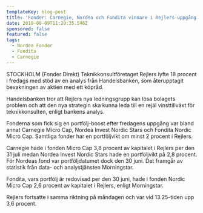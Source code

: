 ```yaml
---
templateKey: blog-post
title: 'Fonder: Carnegie, Nordea och Fondita vinnare i Rejlers-uppgång'
date: 2019-09-09T11:29:35.546Z
sponsored: false
featured: false
tags:
  - Nordea Fonder
  - Fondita
  - Carnegie
---
```

STOCKHOLM (Fonder Direkt) Teknikkonsultföretaget Rejlers lyfte 18 procent i fredags med stöd av en analys från Handelsbanken, som återupptagit bevakningen av aktien med ett köpråd.

Handelsbanken tror att Rejlers nya ledningsgrupp kan lösa bolagets problem och att den nya strategin ska kunna leda till en rejäl vinsttillväxt för teknikkonsulten, enligt bankens analys.

Fonderna som fick sig en portfölj-boost efter fredagens uppgång var bland annat Carnegie Micro Cap, Nordea Invest Nordic Stars och Fondita Nordic Micro Cap. Samtliga fonder har en portföljvikt om minst 2 procent i Rejlers.

Carnegie hade i fonden Micro Cap 3,8 procent av kapitalet i Rejlers per den 31 juli medan Nordea Invest Nordic Stars hade en portföljvikt på 2,8 procent. För Nordeas fond var portföljdatumet dock den 30 juni. Det framgår av statistik från data- och analystjänsten Morningstar.

Fondita, vars portfölj är redovisad per den 30 juni, hade i fonden Nordic Micro Cap 2,6 procent av kapitalet i Rejlers, enligt Morningstar.

Rejlers fortsatte i samma riktning på måndagen och var vid 13.25-tiden upp 3,6 procent.
